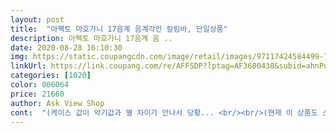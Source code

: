 ```yaml
---
layout: post 
title:  "아펙토 마호가니 17음계 음계각인 칼림바, 단일상품" 
description: 아펙토 마호가니 17음계 음 ..
date: 2020-08-28 16:10:30 
img: https://static.coupangcdn.com/image/retail/images/97117424584499-71eee28b-79e3-48f3-a702-9d8f4da747d2.jpg 
linkUrl: https://link.coupang.com/re/AFFSDP?lptag=AF3600438&subid=ahnPublicAsk&pageKey=1289014972&itemId=2299583759&vendorItemId=70298747642&traceid=V0-113-7bd1ea015c4df876 
categories: [1020] 
color: 006064 
price: 21660 
author: Ask View Shop 
cont:  "(케이스 값이 악기값과 별 차이가 안나서 당황... <br/><br/>(현재 이 상품도 소리가 그렇게 크지는 않습니다.<br/>)<br/><br/> - <계이름 스티커><br/><br/> - <아크릴 칼림바><br/><br/> - 현재 이 상품과 동일한 구멍이 뚫려있는 칼림바는 구멍이 안 뚫려있는 칼림바보다 소리가 더 크게 울린다고 합니다.<br/><br/>1.<br/> 입문용으로 정말 좋음.<br/><br/>2.<br/> 저가임에도 품질이 좋음.<br/><br/>3.<br/> 원래 음은 맞춰져서 옴.<br/>  (튜닝은 내장된 망치로 앱을 사용해서 가능.<br/>)<br/>4.<br/> 그냥 두면 인테리어 소품처럼 보기에도 예쁨.<br/><br/>7세 아들이 비행기 알려달라고 해서 3212333 이런식으로 불러줬더니 외워서 신나게 연주하고 다니네요.<br/><br/>✔총 정리✔<br/>➡️ 그 외 정보 [ # 칼림바 종류 #계이름 스티커 ]<br/>➡️ 튜닝 [ #원래 음이 맞춰서 오긴함 #어플사용 ]<br/>➡️ 품질 [ #흠집X #단단 #잘 고정됨 ]<br/>계이름이 새겨져있긴하지만 처음연주할때는 잘 보이지않아서<br/>고민되면 그냥 일단 사도 후회 안할거라는 글을 보고 한번 구매해보았던건데<br/>그래도 가격에 비해 조금 아쉽지만 괜찮은거 같아요.<br/><br/>그래서 완전 초보이신 분은 비싼거 사세요.<br/><br/>그러나 아쉬웠던 점은 이 계이름 스티커를 그냥 떼서 쓰는게 아니라<br/>그러나 저 같은 경우에는 제일 높은 미가 조금 다른 음이 나서<br/>그리고 제가 다른거도 써봤는데 좀 많이 울리더 라구요ㅠ<br/>근데 확실히 싼거라 그런지 망치로 많이 두드려야 돼요ㅠ<br/>내장 되어있는 계이름 스티커를 붙이는게 가장 좋습니다.<br/><br/>다이소 3000원짜리 하드 케이스를 칼림바 케이스로 많이 쓰신다는 글들을 봤지만 귀엽지 않은건 살 수 없는 아줌마라 ㅋ다른걸 알아보는 중... <br/>)<br/>디자인이 예쁘고 품질이 좋지만 무게가 굉장히 무거워서 입문용으로는 힘들것 같다고 합니다.<br/><br/>뜬금없지만 이 글을 읽는 분들 모두 건강하시길... <br/>ㅎ<br/>받자마자 연주 해보니 소리도 오르골 소리라 너무 좋았고 저가라서 소리가 이상하거나  그러지 않았습니다.<br/><br/>소리가 기분 좋아요.<br/> 오르골 소리같이 ㅎㅎ<br/>소리가 이상하면 어떡하지? 고장나면 어떡하지? 이런 생각이 조금 있었던것은 사실이지만<br/>소리도 넘 이쁘고 저는 냄새가 전혀 안나더라구요ㅎ<br/>악기를 연주해보고는 싶은데 큰돈 들이기는 망설여질 때<br/>악기만 이리저리 돌아다녀서 마음에 걸렸는데 3천원으로 마음의 평화를 얻었네요 ^^<br/>안뺏기고 제가 연주해볼 시간이 4월엔 오길 바라며... <br/><br/>애 둘이 보면 지들거라고 들고 도망가게 생긴 모양이라 숨어서 소리 내보고 있었는데 ㅎ 5분에 한번씩 엄마를 찾는 아이들에게 들켜서 뺏겼어요.<br/><br/>어플을 사용해, 내장되어있던 망치로 튜닝해주었어요.<br/><br/>얼마 전에 우연히 알게 되어 눈여겨 보다가 제 기분 전환 용으로 적당한 가격의 상품을 구매했어요.<br/><br/>원래 전체적으로 음이 맞춰서 오긴합니다.<br/><br/>유튜브에서 여러가지 음악을 쉽게 연주할 수 있고 가격대도 저렴했던<br/>음악좀 하시는 분들만 사시구 귀찮은 분은 사지마세요ㅠ<br/>음을 들어도 모르시는 분은 사지마세요 그리고 마지막 음은 띵띵거린다고 하는데 다 그러더라구요 비싼거는 조금 덜 하구요ㅎ제가 확실히 말하는거는 음을 들어도 이게 도인지 미인지 파인지 모르시는 분은 사지마세요.<br/><br/>이런 저런(온갖 eva 파우치들 ㅎ) 케이스 대용품을 찾다가 실패했어요.<br/><br/>일일이 크기에 맞게 잘라서 써야했던 점이에요.<br/><br/>잘 생각해 보시고 사주세요ㅎ<br/>저는 피아노 바이올린을 오래 해서 음을 들으면 알지만<br/>저만 그런지 모르겠지만 엄청 두드렸어요.<br/>잘 되지도 않구요ㅠ<br/>정말로 기대 이상이였습니다.<br/><br/>제가 소리에 예민한거 일 수 도ㅎㅠ<br/>제품 자체도 단단했고 잘 고정되어있었어요.<br/><br/>집에만 있으니 이런 악기로 취미생활을 만드는것도 좋을 것 같았어요.<br/><br/>칼림바 케이스로 나오는걸 살까 하다가 맘에드는걸 못찾아서 다이소에 갔는데 사려던 다용도 소프트 파우치가 없어서ㅋ 여행용 파우치로 사왔어요.<br/><br/>칼림바를 발견했습니다.<br/><br/>튜닝 방법도 유튜브에 검색하시면 정말 어렵지 않게 하실 수 있습니다.<br/><br/>튜닝을 하지않아도 연주하는데 문제는 없지만 화음부분에서 조금 어긋난 음이 날 수도 있으니 한번쯤 튜닝하는 것도 좋다고하네요.<br/><br/>파우치도 들어있는데 제가 받은건 아래가 터져있고, 꺼낼때 마다 바가 실에 걸려서 케이스는 하나 사려고요.<br/><br/>포장도 이쁘게 잘 왔구요ㅎ<br/>" 
---
```

